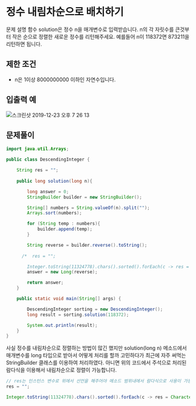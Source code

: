 # 정수 내림차순으로 배치하기

문제 설명
함수 solution은 정수 n을 매개변수로 입력받습니다. n의 각 자릿수를 큰것부터 작은 순으로 정렬한 새로운 정수를 리턴해주세요. 예를들어 n이 118372면 873211을 리턴하면 됩니다.

## 제한 조건
- n은 1이상 8000000000 이하인 자연수입니다.

## 입출력 예
![스크린샷 2019-12-23 오후 7 26 13](https://user-images.githubusercontent.com/22395934/71352618-21d56780-25ba-11ea-8d9f-38b1ba099040.png)

## 문제풀이
```java
import java.util.Arrays;

public class DescendingInteger {

    String res = "";
    
    public long solution(long n){

        long answer = 0;
        StringBuilder builder = new StringBuilder();

        String[] numbers = String.valueOf(n).split("");
        Arrays.sort(numbers);

        for (String temp : numbers){
            builder.append(temp);
        }

        String reverse = builder.reverse().toString();
        
      /*  res = "";

        Integer.toString(11324778).chars().sorted().forEach(c -> res = Character.valueOf((char) c) + res);*/
        answer = new Long(reverse);

        return answer;
    }

    public static void main(String[] args) {

        DescendingInteger sorting = new DescendingInteger();
        long result = sorting.solution(118372);

        System.out.println(result);
    }
}
```

사실 정수를 내림차순으로 정렬하는 방법이 많긴 했지만 solution(long n) 메소드에서 매개변수를 long 타입으로 받아서 어떻게 처리를 할까 고민하다가 최근에
자주 써먹는 StringBuilder 클래스를 이용하여 처리하였다. 아니면 위의 코드에서 주석으로 처리된 람다식을 이용해서 내림차순으로 정렬이 가능합니다.

```java
// res는 인스턴스 변수로 위에서 선언을 해주어야 메소드 범위내에서 람다식으로 사용이 가능합니다. final 특성을 가짐
res = "";

Integer.toString(11324778).chars().sorted().forEach(c -> res = Character.valueOf((char) c) + res);
```


 
